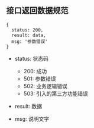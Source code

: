## 接口返回数据规范
```
{
  status: 200,
  result: data,
  msg: '参数错误'
}
```

- status: 状态码
  - 200: 成功
  - 501: 参数错误
  - 502: 业务逻辑错误
  - 503: 引入的第三方功能错误

- result: 数据
- msg: 说明文字